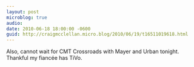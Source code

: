 ```yaml
---
layout: post
microblog: true
audio: 
date: 2010-06-18 18:00:00 -0600
guid: http://craigmcclellan.micro.blog/2010/06/19/t16511019618.html
---
```

Also, cannot wait for CMT Crossroads with Mayer and Urban tonight. Thankful my fiancée has TiVo.
